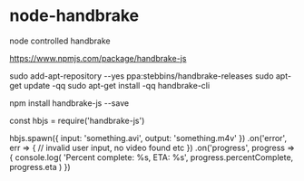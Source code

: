 # node-handbrake
node controlled handbrake


https://www.npmjs.com/package/handbrake-js

sudo add-apt-repository --yes ppa:stebbins/handbrake-releases
sudo apt-get update -qq
sudo apt-get install -qq handbrake-cli

npm install handbrake-js --save

const hbjs = require('handbrake-js')
 
hbjs.spawn({ input: 'something.avi', output: 'something.m4v' })
  .on('error', err => {
    // invalid user input, no video found etc
  })
  .on('progress', progress => {
    console.log(
      'Percent complete: %s, ETA: %s',
      progress.percentComplete,
      progress.eta
    )
  })